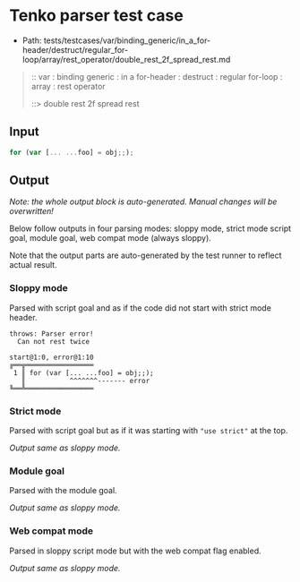 # Tenko parser test case

- Path: tests/testcases/var/binding_generic/in_a_for-header/destruct/regular_for-loop/array/rest_operator/double_rest_2f_spread_rest.md

> :: var : binding generic : in a for-header : destruct : regular for-loop : array : rest operator
>
> ::> double rest 2f spread rest

## Input

`````js
for (var [... ...foo] = obj;;);
`````

## Output

_Note: the whole output block is auto-generated. Manual changes will be overwritten!_

Below follow outputs in four parsing modes: sloppy mode, strict mode script goal, module goal, web compat mode (always sloppy).

Note that the output parts are auto-generated by the test runner to reflect actual result.

### Sloppy mode

Parsed with script goal and as if the code did not start with strict mode header.

`````
throws: Parser error!
  Can not rest twice

start@1:0, error@1:10
╔══╦═════════════════
 1 ║ for (var [... ...foo] = obj;;);
   ║           ^^^^^^^------- error
╚══╩═════════════════

`````

### Strict mode

Parsed with script goal but as if it was starting with `"use strict"` at the top.

_Output same as sloppy mode._

### Module goal

Parsed with the module goal.

_Output same as sloppy mode._

### Web compat mode

Parsed in sloppy script mode but with the web compat flag enabled.

_Output same as sloppy mode._
